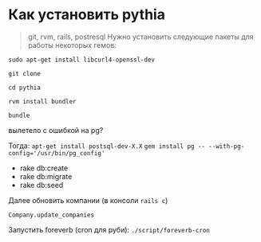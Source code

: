 Как установить pythia
=====================

> git, rvm, rails, postresql
Нужно установить следующие пакеты для работы некоторых гемов:

`sudo apt-get install libcurl4-openssl-dev`


`git clone  `

`cd pythia`

`rvm install bundler`

`bundle`

вылетело с ошибкой на pg? 

Тогда:
`apt-get install postsql-dev-X.X`
`gem install pg -- --with-pg-config='/usr/bin/pg_config'`


* rake db:create
* rake db:migrate
* rake db:seed

Далее обновить компании (в консоли `rails c`)
  
  `Company.update_companies`

Запустить foreverb (cron для руби):
  `./script/foreverb-cron`